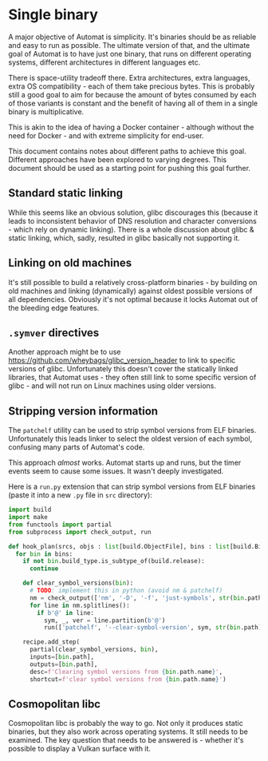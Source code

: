 # Single binary

A major objective of Automat is simplicity. It's binaries should be as reliable and easy to run as possible. The ultimate version of that, and the ultimate goal of Automat is to have just one binary, that runs on different operating systems, different architectures in different languages etc.

There is space-utility tradeoff there. Extra architectures, extra languages, extra OS compatibility - each of them take precious bytes. This is probably still a good goal to aim for because the amount of bytes consumed by each of those variants is constant and the benefit of having all of them in a single binary is multiplicative.

This is akin to the idea of having a Docker container - although without the need for Docker - and with extreme simplicity for end-user.

This document contains notes about different paths to achieve this goal. Different approaches have been explored to varying degrees. This document should be used as a starting point for pushing this goal further.

## Standard static linking

While this seems like an obvious solution, glibc discourages this (because it leads to inconsistent behavior of DNS resolution and character conversions - which rely on dynamic linking). There is a whole discussion about glibc & static linking, which, sadly, resulted in glibc basically not supporting it.

## Linking on old machines

It's still possible to build a relatively cross-platform binaries - by building on old machines and linking (dynamically) against oldest possible versions of all dependencies. Obviously it's not optimal because it locks Automat out of the bleeding edge features.

## `.symver` directives

Another approach might be to use https://github.com/wheybags/glibc_version_header to link to specific versions of glibc. Unfortunately this doesn't cover the statically linked libraries, that Automat uses - they often still link to some specific version of glibc - and will not run on Linux machines using older versions.

## Stripping version information

The `patchelf` utility can be used to strip symbol versions from ELF binaries. Unfortunately this leads linker to select the oldest version of each symbol, confusing many parts of Automat's code.

This approach *almost* works. Automat starts up and runs, but the timer events seem to cause some issues. It wasn't deeply investigated.

Here is a `run.py` extension that can strip symbol versions from ELF binaries (paste it into a new `.py` file in `src` directory):

```python
import build
import make
from functools import partial
from subprocess import check_output, run

def hook_plan(srcs, objs : list[build.ObjectFile], bins : list[build.Binary], recipe : make.Recipe):
  for bin in bins:
    if not bin.build_type.is_subtype_of(build.release):
      continue

    def clear_symbol_versions(bin):
      # TODO: implement this in python (avoid nm & patchelf)
      nm = check_output(['nm', '-D', '-f', 'just-symbols', str(bin.path)])
      for line in nm.splitlines():
        if b'@' in line:
          sym, _, ver = line.partition(b'@')
          run(['patchelf', '--clear-symbol-version', sym, str(bin.path)], check=True)

    recipe.add_step(
      partial(clear_symbol_versions, bin),
      inputs=[bin.path],
      outputs=[bin.path],
      desc=f'Clearing symbol versions from {bin.path.name}',
      shortcut=f'clear symbol versions from {bin.path.name}')
```

## Cosmopolitan libc

Cosmopolitan libc is probably the way to go. Not only it produces static binaries, but they also work across operating systems. It still needs to be examined. The key question that needs to be answered is - whether it's possible to display a Vulkan surface with it.
